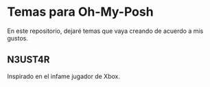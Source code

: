 # Temas para Oh-My-Posh

En este repositorio, dejaré temas que vaya creando de acuerdo a mis gustos.

## N3UST4R

Inspirado en el infame jugador de Xbox.

